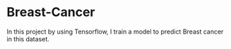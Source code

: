 # Breast-Cancer
In this project by using Tensorflow, I train a model to predict Breast cancer in this dataset.
